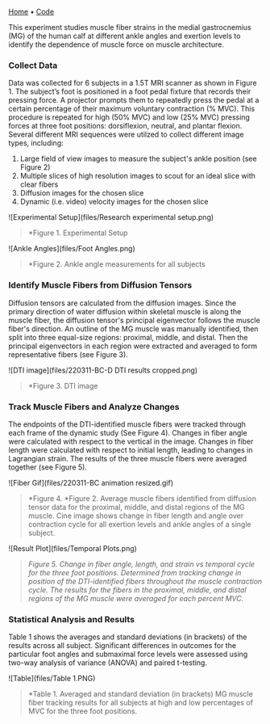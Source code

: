 [Home](https://bcunnane.github.io/) • [Code](https://github.com/bcunnane/fiber_tracking)

This experiment studies muscle fiber strains in the medial gastrocnemius (MG) of the human calf at different ankle angles and exertion levels to identify the dependence of muscle force on muscle architecture.

### Collect Data
Data was collected for 6 subjects in a 1.5T MRI scanner as shown in Figure 1. The subject’s foot is positioned in a foot pedal fixture that records their pressing force. A projector prompts them to repeatedly press the pedal at a certain percentage of their maximum voluntary contraction (% MVC). This procedure is repeated for high (50% MVC) and low (25% MVC) pressing forces at three foot positions: dorsiflexion, neutral, and plantar flexion. Several different MRI sequences were utilzed to collect different image types, including:
1. Large field of view images to measure the subject's ankle position (see Figure 2)
2. Multiple slices of high resolution images to scout for an ideal slice with clear fibers
3. Diffusion images for the chosen slice
4. Dynamic (i.e. video) velocity images for the chosen slice

![Experimental Setup](files/Research experimental setup.png)
> *Figure 1. Experimental Setup

![Ankle Angles](files/Foot Angles.png)
> *Figure 2. Ankle angle measurements for all subjects

### Identify Muscle Fibers from Diffusion Tensors
Diffusion tensors are calculated from the diffusion images. Since the primary direction of water diffusion within skeletal muscle is along the muscle fiber, the diffusion tensor's principal eigenvector follows the muscle fiber's direction. An outline of the MG muscle was manually identified, then split into three equal-size regions: proximal, middle, and distal. Then the principal eigenvectors in each region were extracted and averaged to form representative fibers (see Figure 3).

![DTI image](files/220311-BC-D DTI results cropped.png)
> *Figure 3. DTI image

### Track Muscle Fibers and Analyze Changes
The endpoints of the DTI-identified muscle fibers were tracked through each frame of the dynamic study (See Figure 4). Changes in fiber angle were calculated with respect to the vertical in the image. Changes in fiber length were calculated with respect to initial length, leading to changes in Lagrangian strain. The results of the three muscle fibers were averaged together (see Figure 5). 

![Fiber Gif](files/220311-BC animation resized.gif)
> *Figure 4. *Figure 2. Average muscle fibers identified from diffusion tensor data for the proximal, middle, and distal regions of the MG muscle. Cine image shows change in fiber length and angle over contraction cycle for all exertion levels and ankle angles of a single subject.

![Result Plot](files/Temporal Plots.png)
> *Figure 5. Change in fiber angle, length, and strain vs temporal cycle for the three foot positions. Determined from tracking change in position of the DTI-identified fibers throughout the muscle contraction cycle. The results for the fibers in the proximal, middle, and distal regions of the MG muscle were averaged for each percent MVC.*

### Statistical Analysis and Results
Table 1 shows the averages and standard deviations (in brackets) of the results across all subject. Significant differences in outcomes for the particular foot angles and submaximal force levels were assessed using two-way analysis of variance (ANOVA) and paired t-testing.

![Table](files/Table 1.PNG)
> *Table 1. Averaged and standard deviation (in brackets) MG muscle fiber tracking results for all subjects at high and low percentages of MVC for the three foot positions.
